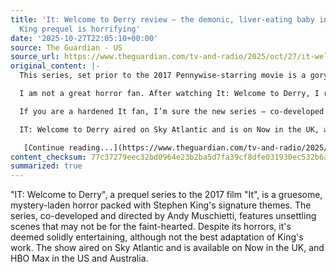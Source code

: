 ```yaml
---
title: 'It: Welcome to Derry review – the demonic, liver-eating baby in this Stephen
  King prequel is horrifying'
date: '2025-10-27T22:05:10+00:00'
source: The Guardian - US
source_url: https://www.theguardian.com/tv-and-radio/2025/oct/27/it-welcome-to-derry-review-stephen-king-prequel-sky-atlantic-now-hbo-max
original_content: |-
  This series, set prior to the 2017 Pennywise-starring movie is a gory, mystery-packed horror, which is full of all of King’s favourite topics. It’s solidly entertaining stuff, if not the best ever adaptation of his work

  I am not a great horror fan. After watching It: Welcome to Derry, I remember why. It’s because it’s full of horrors. Someone, please hold me.

  If you are a hardened It fan, I’m sure the new series – co-developed and directed by Andy Muschietti and functioning as a prequel to the 2017 film [It](https://www.theguardian.com/film/2017/sep/06/it-review-film-scary-stephen-king-horror-clown-haunted), which he also directed (as he did _that_ film’s [sequel](https://www.theguardian.com/film/2019/sep/03/it-chapter-two-review-stephen-king-bill-skarsgard-andy-muschietti) two years later, because some people are just built differently, I guess, and don’t find themselves trying to claw their way through solid walls whenever a grinning clown shows up) – will be but a bagatelle. I’m sure the opening sequence, when you’ve barely got comfortable on the sofa, involving a picture-perfect family giving a lift to an unhappy boy and gradually revealing themselves to be liver-eating demons filling the car with blood, gore and a mutant baby swung round by its demented mother via the umbilical cord, is nothing to you. Less viscera-happy people, however, may need a moment. And also be forewarned that this isn’t even the last mutant-birth scene you’re going to see, although it’s interesting to note that the most terrible parts of each are also the most realistic. Truly, the human body has some major design flaws.

  IT: Welcome to Derry aired on Sky Atlantic and is on Now in the UK, and HBO Max in the US and Australia.

   [Continue reading...](https://www.theguardian.com/tv-and-radio/2025/oct/27/it-welcome-to-derry-review-stephen-king-prequel-sky-atlantic-now-hbo-max)
content_checksum: 77c37279eec32bd0964e23b2ba5d7fa39cf8dfe031930ec532b6a464c23567e3
summarized: true
---
```


"IT: Welcome to Derry", a prequel series to the 2017 film "It", is a gruesome, mystery-laden horror packed with Stephen King's signature themes. The series, co-developed and directed by Andy Muschietti, features unsettling scenes that may not be for the faint-hearted. Despite its horrors, it's deemed solidly entertaining, although not the best adaptation of King's work. The show aired on Sky Atlantic and is available on Now in the UK, and HBO Max in the US and Australia.